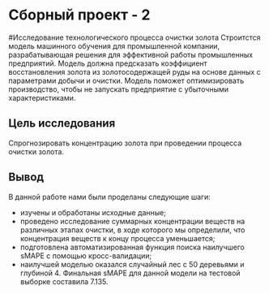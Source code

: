 # Сборный проект - 2
#Исследование технологического процесса очистки золота
Строитстся модель машинного обучения для промышленной компании, разрабатывающая решения для эффективной работы промышленных предприятий. Модель должна предсказать коэффициент восстановления золота из золотосодержащей руды на основе данных с параметрами добычи и очистки. Модель поможет оптимизировать производство, чтобы не запускать предприятие с убыточными характеристиками.

## Цель исследования
Спрогнозировать концентрацию золота при проведении процесса очистки золота.

## Вывод
В данной работе нами были проделаны следующие шаги:

- изучены и обработаны исходные данные;
- проведено исследование суммарных концентрации веществ на различных этапах очистки, в ходе которого мы определили, что концентрация веществ к концу процесса уменьшается;
- подготовлена автоматизированная функция поиска наилучшего sMAPE с помощью кросс-валидации;
- наилучшей моделью оказался случайный лес с 50 деревьями и глубиной 4. Финальная sMAPE для данной модели на тестовой выборке составила 7.135.

